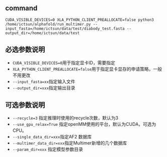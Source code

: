 ## command
```
CUDA_VISIBLE_DEVICES=0 XLA_PYTHON_CLIENT_PREALLOCATE=false python3 /home/ictsun/alphafold/run_multimer.py --input_fasta=/home/ictsun/data/test/diabody_test.fasta --output_dir=/home/ictsun/data/test 
```

## 必选参数说明
- ```CUDA_VISIBLE_DEVICES=0```用于指定显卡ID，需要指定
- ```XLA_PYTHON_CLIENT_PREALLOCATE=false```用于指定显卡显存的申请策略，一般不用更改
- ```--input_fasta=xx```指定输入文件
- ```--output_dir=xxx```指定输出目录


## 可选参数说明
- ```--recycle=3``` 指定推理时使用的recycle次数，默认为3
- ```--use_gpu_relax=True``` 指定openMM使用的平台，默认为CUDA，可选为CPU。
- ```--single_data_dir=xxx```指定AF2 数据库
- ```--multimer_data_dir=xxx```指定Multimer新增的几个数据库
- ```--param_dir=xxx``` 指定模型参数目录